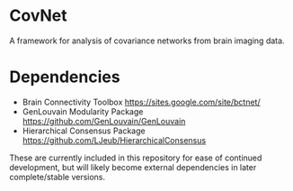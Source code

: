 # CovNet
A framework for analysis of covariance networks from brain imaging data.

# Dependencies
 - Brain Connectivity Toolbox https://sites.google.com/site/bctnet/
 - GenLouvain Modularity Package https://github.com/GenLouvain/GenLouvain
 - Hierarchical Consensus Package https://github.com/LJeub/HierarchicalConsensus
 
These are currently included in this repository for ease of continued development, but will likely become external dependencies in later complete/stable versions.
